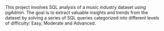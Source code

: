 This project involves SQL analysis of a music industry dataset using pgAdmin. The goal is to extract valuable insights and trends from the dataset by solving a series of SQL queries categorized into different levels of difficulty: Easy, Moderate and Advanced.
